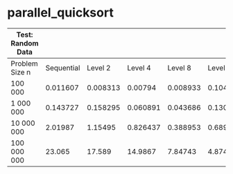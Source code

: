 # parallel_quicksort

| Test: Random Data  |               |           |           |           |           |            |
| ------------------ | ------------- | --------- | --------- | --------- | --------- | ---------- |
| Problem Size n     | Sequential    | Level 2   | Level 4   | Level 8   | Level 12  | Level 16   |
| 100 000            | 0.011607      | 0.008313  | 0.00794   | 0.008933  | 0.104786  | 0.561164   |
| 1 000 000          | 0.143727      | 0.158295  | 0.060891  | 0.043686  | 0.130178  | 1.18521    |
| 10 000 000         | 2.01987       | 1.15495   | 0.826437  | 0.388953  | 0.689073  | 1.62332    |
| 100 000 000        | 23.065        | 17.589    | 14.9867   | 7.84743   | 4.8749    | 5.14809    |
